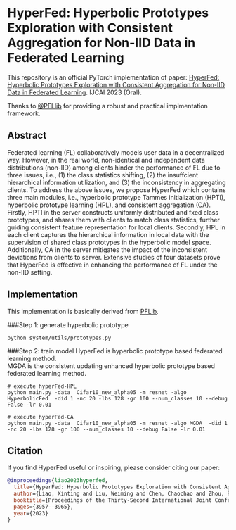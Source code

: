 # HyperFed: Hyperbolic Prototypes Exploration with Consistent Aggregation for Non-IID Data in Federated Learning
This repository is an official PyTorch implementation of paper:
[HyperFed: Hyperbolic Prototypes Exploration with Consistent Aggregation for Non-IID Data in Federated Learning](https://www.ijcai.org/proceedings/2023/0440.pdf).
IJCAI 2023 (Oral).

Thanks to [@PFLlib](https://github.com/TsingZ0/PFLlib) for providing a robust and practical implmentation framework.


## Abstract
Federated learning (FL) collaboratively models user data in a decentralized way. However, in the real world, non-identical and independent data distributions (non-IID) among clients hinder the performance of FL due to three issues, i.e., (1) the class
statistics shifting, (2) the insuffcient hierarchical information utilization, and (3) the inconsistency in aggregating clients. To address the above issues, we propose HyperFed which contains three
main modules, i.e., hyperbolic prototype Tammes initialization (HPTI), hyperbolic prototype learning (HPL), and consistent aggregation (CA). Firstly,
HPTI in the server constructs uniformly distributed and fxed class prototypes, and shares them with clients to match class statistics, further guiding consistent feature representation for local clients. Secondly, HPL in each client captures the hierarchical information in local data with the supervision
of shared class prototypes in the hyperbolic model space. Additionally, CA in the server mitigates the impact of the inconsistent deviations from clients
to server. Extensive studies of four datasets prove that HyperFed is effective in enhancing the performance of FL under the non-IID setting.

## Implementation 
This implementation is basically derived from [PFLib](https://github.com/TsingZ0/PFLlib).

###Step 1: generate hyperbolic prototype
```
python system/utils/prototypes.py
```
###Step 2: train model 
HyperFed is hyperbolic prototype based federated learning method.\
MGDA is the consistent updating enhanced hyperbolic prototype based federated learning method.
```
# execute hyperFed-HPL
python main.py -data  Cifar10_new_alpha05 -m resnet -algo HyperbolicFed  -did 1 -nc 20 -lbs 128 -gr 100 --num_classes 10 --debug False -lr 0.01

# execute hyperFed-CA
python main.py -data  Cifar10_new_alpha05 -m resnet -algo MGDA  -did 1 -nc 20 -lbs 128 -gr 100 --num_classes 10 --debug False -lr 0.01
```


## Citation
If you find HyperFed useful or inspiring, please consider citing our paper:
```bibtex
@inproceedings{liao2023hyperfed,
  title={HyperFed: Hyperbolic Prototypes Exploration with Consistent Aggregation for Non-IID Data in Federated Learning},
  author={Liao, Xinting and Liu, Weiming and Chen, Chaochao and Zhou, Pengyang and Zhu, Huabin and Tan, Yanchao and Wang, Jun and Qi, Yue},
  booktitle={Proceedings of the Thirty-Second International Joint Conference on Artificial Intelligence (IJCAI-23)},
  pages={3957--3965},
  year={2023}
}
```

